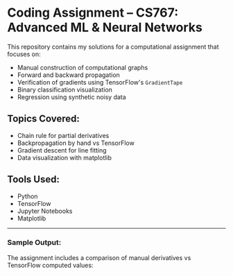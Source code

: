 # Coding Assignment – CS767: Advanced ML & Neural Networks

This repository contains my solutions for a computational assignment that focuses on:

- Manual construction of computational graphs
- Forward and backward propagation
- Verification of gradients using TensorFlow's `GradientTape`
- Binary classification visualization
- Regression using synthetic noisy data

## Topics Covered:
- Chain rule for partial derivatives
- Backpropagation by hand vs TensorFlow
- Gradient descent for line fitting
- Data visualization with matplotlib

## Tools Used:
- Python
- TensorFlow
- Jupyter Notebooks
- Matplotlib

---

### Sample Output:
The assignment includes a comparison of manual derivatives vs TensorFlow computed values:
